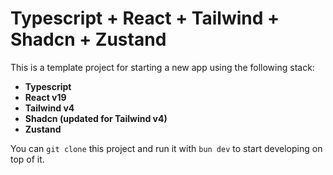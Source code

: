 # Typescript + React + Tailwind + Shadcn + Zustand

This is a template project for starting a new app using the following stack:

- **Typescript**
- **React v19**
- **Tailwind v4**
- **Shadcn (updated for Tailwind v4)**
- **Zustand**

You can `git clone` this project and run it with `bun dev` to start developing
on top of it.
